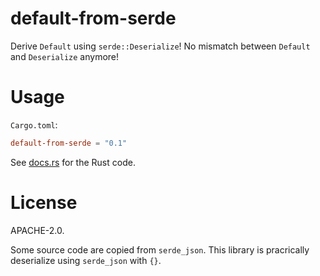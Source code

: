 # default-from-serde

Derive `Default` using `serde::Deserialize`!
No mismatch between `Default` and `Deserialize` anymore!

# Usage

`Cargo.toml`:

```toml
default-from-serde = "0.1"
```

See [docs.rs](https://docs.rs/default-from-serde) for the Rust code.

# License

APACHE-2.0.

Some source code are copied from `serde_json`.
This library is pracrically deserialize using `serde_json` with `{}`.
